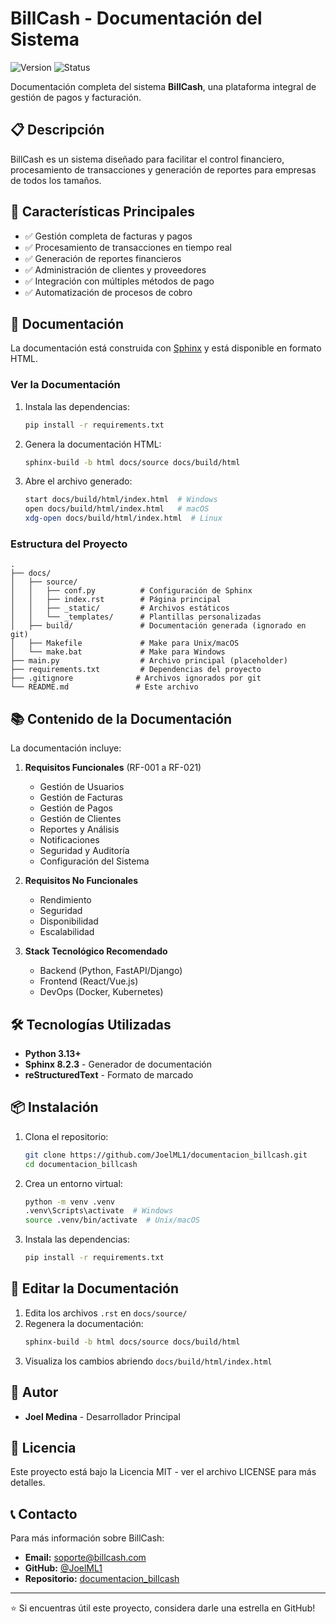 # BillCash - Documentación del Sistema

![Version](https://img.shields.io/badge/version-1.0.0-blue.svg)
![Status](https://img.shields.io/badge/status-en%20desarrollo-yellow.svg)

Documentación completa del sistema **BillCash**, una plataforma integral de gestión de pagos y facturación.

## 📋 Descripción

BillCash es un sistema diseñado para facilitar el control financiero, procesamiento de transacciones y generación de reportes para empresas de todos los tamaños.

## 🚀 Características Principales

- ✅ Gestión completa de facturas y pagos
- ✅ Procesamiento de transacciones en tiempo real
- ✅ Generación de reportes financieros
- ✅ Administración de clientes y proveedores
- ✅ Integración con múltiples métodos de pago
- ✅ Automatización de procesos de cobro

## 📖 Documentación

La documentación está construida con [Sphinx](https://www.sphinx-doc.org/) y está disponible en formato HTML.

### Ver la Documentación

1. Instala las dependencias:
   ```bash
   pip install -r requirements.txt
   ```

2. Genera la documentación HTML:
   ```bash
   sphinx-build -b html docs/source docs/build/html
   ```

3. Abre el archivo generado:
   ```bash
   start docs/build/html/index.html  # Windows
   open docs/build/html/index.html   # macOS
   xdg-open docs/build/html/index.html  # Linux
   ```

### Estructura del Proyecto

```
.
├── docs/
│   ├── source/
│   │   ├── conf.py          # Configuración de Sphinx
│   │   ├── index.rst        # Página principal
│   │   ├── _static/         # Archivos estáticos
│   │   └── _templates/      # Plantillas personalizadas
│   ├── build/               # Documentación generada (ignorado en git)
│   ├── Makefile             # Make para Unix/macOS
│   └── make.bat             # Make para Windows
├── main.py                  # Archivo principal (placeholder)
├── requirements.txt         # Dependencias del proyecto
├── .gitignore              # Archivos ignorados por git
└── README.md               # Este archivo
```

## 📚 Contenido de la Documentación

La documentación incluye:

1. **Requisitos Funcionales** (RF-001 a RF-021)
   - Gestión de Usuarios
   - Gestión de Facturas
   - Gestión de Pagos
   - Gestión de Clientes
   - Reportes y Análisis
   - Notificaciones
   - Seguridad y Auditoría
   - Configuración del Sistema

2. **Requisitos No Funcionales**
   - Rendimiento
   - Seguridad
   - Disponibilidad
   - Escalabilidad

3. **Stack Tecnológico Recomendado**
   - Backend (Python, FastAPI/Django)
   - Frontend (React/Vue.js)
   - DevOps (Docker, Kubernetes)

## 🛠️ Tecnologías Utilizadas

- **Python 3.13+**
- **Sphinx 8.2.3** - Generador de documentación
- **reStructuredText** - Formato de marcado

## 📦 Instalación

1. Clona el repositorio:
   ```bash
   git clone https://github.com/JoelML1/documentacion_billcash.git
   cd documentacion_billcash
   ```

2. Crea un entorno virtual:
   ```bash
   python -m venv .venv
   .venv\Scripts\activate  # Windows
   source .venv/bin/activate  # Unix/macOS
   ```

3. Instala las dependencias:
   ```bash
   pip install -r requirements.txt
   ```

## 📝 Editar la Documentación

1. Edita los archivos `.rst` en `docs/source/`
2. Regenera la documentación:
   ```bash
   sphinx-build -b html docs/source docs/build/html
   ```
3. Visualiza los cambios abriendo `docs/build/html/index.html`

## 👥 Autor

- **Joel Medina** - Desarrollador Principal

## 📄 Licencia

Este proyecto está bajo la Licencia MIT - ver el archivo LICENSE para más detalles.

## 📞 Contacto

Para más información sobre BillCash:

- **Email:** soporte@billcash.com
- **GitHub:** [@JoelML1](https://github.com/JoelML1)
- **Repositorio:** [documentacion_billcash](https://github.com/JoelML1/documentacion_billcash)

---

⭐ Si encuentras útil este proyecto, considera darle una estrella en GitHub!

